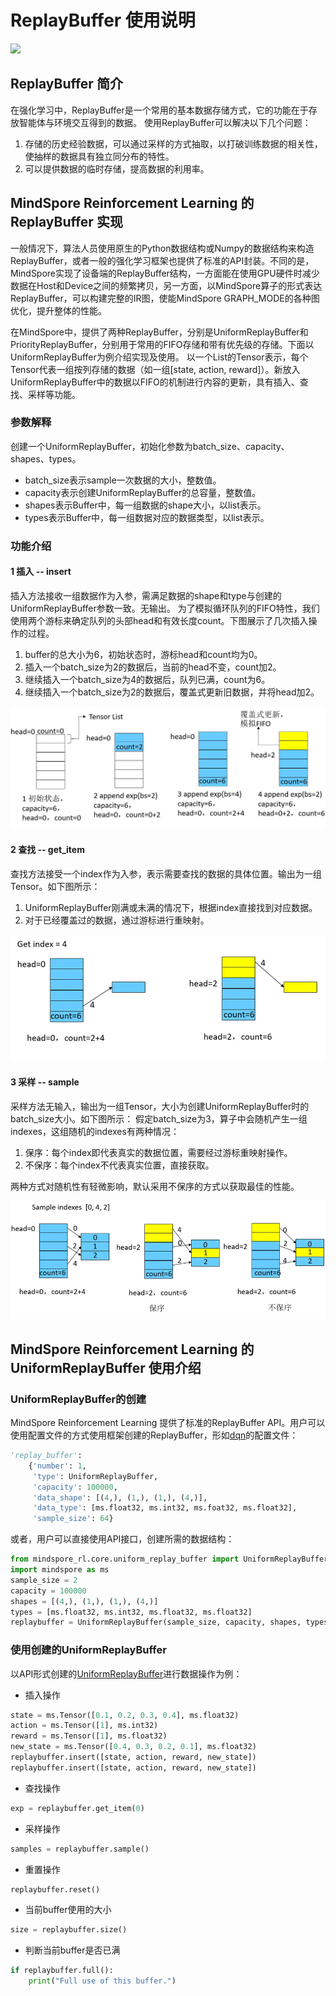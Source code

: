 # ReplayBuffer 使用说明

<a href="https://gitee.com/mindspore/docs/blob/master/docs/reinforcement/docs/source_zh_cn/replaybuffer.md" target="_blank"><img src="https://mindspore-website.obs.cn-north-4.myhuaweicloud.com/website-images/master/resource/_static/logo_source.png"></a>

## ReplayBuffer 简介

在强化学习中，ReplayBuffer是一个常用的基本数据存储方式，它的功能在于存放智能体与环境交互得到的数据。
使用ReplayBuffer可以解决以下几个问题：

1. 存储的历史经验数据，可以通过采样的方式抽取，以打破训练数据的相关性，使抽样的数据具有独立同分布的特性。
2. 可以提供数据的临时存储，提高数据的利用率。

## MindSpore Reinforcement Learning 的 ReplayBuffer 实现

一般情况下，算法人员使用原生的Python数据结构或Numpy的数据结构来构造ReplayBuffer，或者一般的强化学习框架也提供了标准的API封装。不同的是，MindSpore实现了设备端的ReplayBuffer结构，一方面能在使用GPU硬件时减少数据在Host和Device之间的频繁拷贝，另一方面，以MindSpore算子的形式表达ReplayBuffer，可以构建完整的IR图，使能MindSpore GRAPH_MODE的各种图优化，提升整体的性能。

在MindSpore中，提供了两种ReplayBuffer，分别是UniformReplayBuffer和PriorityReplayBuffer，分别用于常用的FIFO存储和带有优先级的存储。下面以UniformReplayBuffer为例介绍实现及使用。
以一个List的Tensor表示，每个Tensor代表一组按列存储的数据（如一组[state, action, reward]）。新放入UniformReplayBuffer中的数据以FIFO的机制进行内容的更新，具有插入、查找、采样等功能。

### 参数解释

创建一个UniformReplayBuffer，初始化参数为batch_size、capacity、shapes、types。

* batch_size表示sample一次数据的大小，整数值。
* capacity表示创建UniformReplayBuffer的总容量，整数值。
* shapes表示Buffer中，每一组数据的shape大小，以list表示。
* types表示Buffer中，每一组数据对应的数据类型，以list表示。

### 功能介绍

#### 1 插入 -- insert

插入方法接收一组数据作为入参，需满足数据的shape和type与创建的UniformReplayBuffer参数一致。无输出。
为了模拟循环队列的FIFO特性，我们使用两个游标来确定队列的头部head和有效长度count。下图展示了几次插入操作的过程。

1. buffer的总大小为6，初始状态时，游标head和count均为0。
2. 插入一个batch_size为2的数据后，当前的head不变，count加2。
3. 继续插入一个batch_size为4的数据后，队列已满，count为6。
4. 继续插入一个batch_size为2的数据后，覆盖式更新旧数据，并将head加2。

![insert 示意图](images/insert.png)

#### 2 查找 -- get_item

查找方法接受一个index作为入参，表示需要查找的数据的具体位置。输出为一组Tensor。如下图所示：

1. UniformReplayBuffer刚满或未满的情况下，根据index直接找到对应数据。
2. 对于已经覆盖过的数据，通过游标进行重映射。

![get_item 示意图](images/get.png)

#### 3 采样 -- sample

采样方法无输入，输出为一组Tensor，大小为创建UniformReplayBuffer时的batch_size大小。如下图所示：
假定batch_size为3，算子中会随机产生一组indexes，这组随机的indexes有两种情况：

1. 保序：每个index即代表真实的数据位置，需要经过游标重映射操作。
2. 不保序：每个index不代表真实位置，直接获取。

两种方式对随机性有轻微影响，默认采用不保序的方式以获取最佳的性能。

![sample 示意图](images/sample.png)

## MindSpore Reinforcement Learning 的 UniformReplayBuffer 使用介绍

### UniformReplayBuffer的创建

MindSpore Reinforcement Learning 提供了标准的ReplayBuffer API。用户可以使用配置文件的方式使用框架创建的ReplayBuffer，形如[dqn](https://gitee.com/mindspore/reinforcement/blob/master/mindspore_rl/algorithm/dqn/config.py)的配置文件：

```python
'replay_buffer':
    {'number': 1,
     'type': UniformReplayBuffer,
     'capacity': 100000,
     'data_shape': [(4,), (1,), (1,), (4,)],
     'data_type': [ms.float32, ms.int32, ms.foat32, ms.float32],
     'sample_size': 64}
```

或者，用户可以直接使用API接口，创建所需的数据结构：

```python
from mindspore_rl.core.uniform_replay_buffer import UniformReplayBuffer
import mindspore as ms
sample_size = 2
capacity = 100000
shapes = [(4,), (1,), (1,), (4,)]
types = [ms.float32, ms.int32, ms.float32, ms.float32]
replaybuffer = UniformReplayBuffer(sample_size, capacity, shapes, types)
```

### 使用创建的UniformReplayBuffer

以API形式创建的[UniformReplayBuffer](https://gitee.com/mindspore/reinforcement/blob/master/mindspore_rl/core/uniform_replay_buffer.py)进行数据操作为例：

* 插入操作

```python
state = ms.Tensor([0.1, 0.2, 0.3, 0.4], ms.float32)
action = ms.Tensor([1], ms.int32)
reward = ms.Tensor([1], ms.float32)
new_state = ms.Tensor([0.4, 0.3, 0.2, 0.1], ms.float32)
replaybuffer.insert([state, action, reward, new_state])
replaybuffer.insert([state, action, reward, new_state])
```

* 查找操作

```python
exp = replaybuffer.get_item(0)
```

* 采样操作

```python
samples = replaybuffer.sample()
```

* 重置操作

```python
replaybuffer.reset()
```

* 当前buffer使用的大小

```python
size = replaybuffer.size()
```

* 判断当前buffer是否已满

```python
if replaybuffer.full():
    print("Full use of this buffer.")
```

